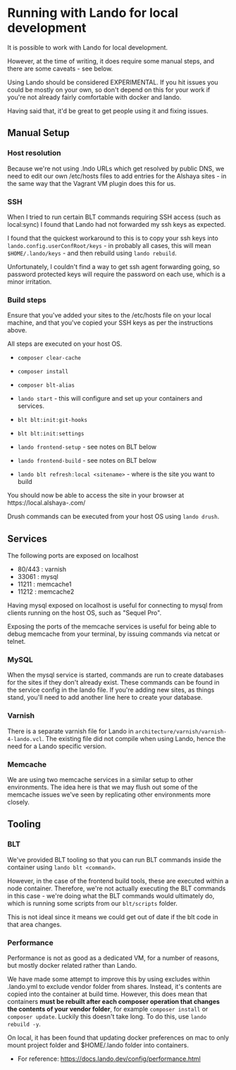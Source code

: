 # Running with Lando for local development

It is possible to work with Lando for local development.

However, at the time of writing, it does require some manual steps, and there are some caveats - see below.

Using Lando should be considered EXPERIMENTAL. If you hit issues you could be mostly on your own, so don't depend on
this for your work if you're not already fairly comfortable with docker and lando.

Having said that, it'd be great to get people using it and fixing issues.

## Manual Setup

### Host resolution

Because we're not using .lndo URLs which get resolved by public DNS, we need to edit our own /etc/hosts files to add
entries for the Alshaya sites - in the same way that the Vagrant VM plugin does this for us.

### SSH

When I tried to run certain BLT commands requiring SSH access (such as local:sync) I found that Lando had not forwarded
my ssh keys as expected.

I found that the quickest workaround to this is to copy your ssh keys into `lando.config.userConfRoot/keys` - in probably
all cases, this will mean `$HOME/.lando/keys` - and then rebuild using `lando rebuild`.

Unfortunately, I couldn't find a way to get ssh agent forwarding going, so password protected keys will require the
password on each use, which is a minor irritation.

### Build steps

Ensure that you've added your sites to the /etc/hosts file on your local machine, and that you've copied your SSH keys
as per the instructions above.

All steps are executed on your host OS.

  * `composer clear-cache`
  * `composer install`
  * `composer blt-alias`
  * `lando start` - this will configure and set up your containers and services.

  * `blt blt:init:git-hooks`
  * `blt blt:init:settings`
  * `lando frontend-setup` - see notes on BLT below
  * `lando frontend-build` - see notes on BLT below
  * `lando blt refresh:local <sitename>` - where <sitename> is the site you want to build

You should now be able to access the site in your browser at https://local.alshaya-<sitename>.com/

Drush commands can be executed from your host OS using `lando drush`.

## Services

The following ports are exposed on localhost

 - 80/443 : varnish
 - 33061 : mysql
 - 11211 : memcache1
 - 11212 : memcache2

Having mysql exposed on localhost is useful for connecting to mysql from clients running on the host OS, such as
"Sequel Pro".

Exposing the ports of the memcache services is useful for being able to debug memcache from your terminal, by issuing
commands via netcat or telnet.

### MySQL

When the mysql service is started, commands are run to create databases for the sites if they don't already exist. These
commands can be found in the service config in the lando file. If you're adding new sites, as things stand, you'll
need to add another line here to create your database.

### Varnish

There is a separate varnish file for Lando in `architecture/varnish/varnish-4-lando.vcl`. The existing file did not
compile when using Lando, hence the need for a Lando specific version.

### Memcache

We are using two memcache services in a similar setup to other environments. The idea here is that we may flush out
some of the memcache issues we've seen by replicating other environments more closely.

## Tooling

### BLT

We've provided BLT tooling so that you can run BLT commands inside the container using `lando blt <command>`.

However, in the case of the frontend build tools, these are executed within a node container. Therefore, we're not
actually executing the BLT commands in this case - we're doing what the BLT commands would ultimately do, which is
running some scripts from our `blt/scripts` folder.

This is not ideal since it means we could get out of date if the blt code in that area changes.

### Performance

Performance is not as good as a dedicated VM, for a number of reasons, but mostly docker related rather than Lando.

We have made some attempt to improve this by using excludes within .lando.yml to exclude vendor folder from shares.
Instead, it's contents are copied into the container at build time. However, this does mean that containers **must be
rebuilt after each composer operation that changes the contents of your vendor folder**, for example `composer install`
or `composer update`.  Luckily this doesn't take long.  To do this, use `lando rebuild -y`.

On local, it has been found that updating docker preferences on mac to only mount project folder and $HOME/.lando
folder into containers.

- For reference: https://docs.lando.dev/config/performance.html

